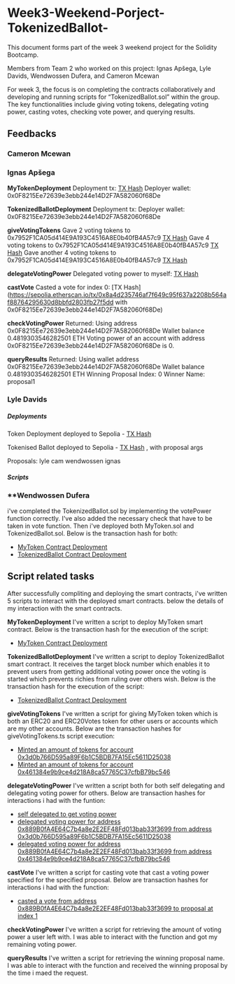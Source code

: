 # Week3-Weekend-Porject-TokenizedBallot-

This document forms part of the week 3 weekend project for the Solidity Bootcamp.

Members from Team 2 who worked on this project: Ignas Apšega, Lyle Davids, Wendwossen Dufera, and Cameron Mcewan

For week 3, the focus is on completing the contracts collaboratively and developing and running scripts for “TokenizedBallot.sol” within the group. The key functionalities include giving voting tokens, delegating voting power, casting votes, checking vote power, and querying results.

## **Feedbacks**

### **Cameron Mcewan**

### **Ignas Apšega**

**MyTokenDeployment**
Deployment tx: [TX Hash](https://sepolia.etherscan.io/tx/0xe65d670b34639152e8ea8e9d6ba94cf12c4f9bae5f53ffafa8b698fa2d9b1aee)
Deployer wallet: 0x0F8215Ee72639e3ebb244e14D2F7A582060f68De

**TokenizedBallotDeployment**
Deployment tx: 
Deployer wallet: 0x0F8215Ee72639e3ebb244e14D2F7A582060f68De

**giveVotingTokens**
Gave 2 voting tokens to 0x7952F1CA05d414E9A193C4516A8E0b40fB4A57c9 [TX Hash](https://sepolia.etherscan.io/tx/0x34742403cc9a1ffeb0ee5e8d02b87671cc0ee13d8736e3738cc934378fa0e1e6)
Gave 4 voting tokens to 0x7952F1CA05d414E9A193C4516A8E0b40fB4A57c9 [TX Hash](https://sepolia.etherscan.io/tx/0xfbaf68cb784e85b52487053809ef9d27fe1138da472fb0224328415057e044f2)
Gave another 4 voting tokens to 0x7952F1CA05d414E9A193C4516A8E0b40fB4A57c9 [TX Hash](https://sepolia.etherscan.io/tx/0x1ad17ec7b685e1170835b9beb933710be7b333dc4ddf0854ca926a1524671da2)

**delegateVotingPower**
Delegated voting power to myself: [TX Hash](https://sepolia.etherscan.io/tx/0xfc4a557a6463dd100b995c13197701fa4f1f2669a598051a105568f2cabf040b)

**castVote**
Casted a vote for index 0: [TX Hash](https://sepolia.etherscan.io/tx/0x8a4d235746af7f649c95f637a2208b564af88764295630d8bbfd2803fb27f5dd with 0x0F8215Ee72639e3ebb244e14D2F7A582060f68De)

**checkVotingPower**
Returned:
  Using address 0x0F8215Ee72639e3ebb244e14D2F7A582060f68De
  Wallet balance 0.4819303546282501 ETH
  Voting power of an account with address 0x0F8215Ee72639e3ebb244e14D2F7A582060f68De is 0.

**queryResults**
Returned:
  Using wallet address 0x0F8215Ee72639e3ebb244e14D2F7A582060f68De
  Wallet balance 0.4819303546282501 ETH
  Winning Proposal Index: 0
  Winner Name: proposal1

### **Lyle Davids**

##### Deployments
Token Deployment deployed to Sepolia - [TX Hash](https://sepolia.etherscan.io/tx/0x97f115351d023b771e9a46513cdc2251d23744b21a58029b19e42cd189c8784b)


Tokenised Ballot deployed to Sepolia - [TX Hash](https://sepolia.etherscan.io/tx/0x4b5d8d562de4258223668303e7219f1138375fba0645c229aa3f0537142867a3) , with proposal args


Proposals: 
lyle
cam
wendwossen
ignas


##### Scripts

### **Wendwossen Dufera
i've completed the TokenizedBallot.sol by implementing the votePower function correctly. I've also added the necessary check that have to be taken in vote function. Then i've deployed both MyToken.sol and TokenizedBallot.sol. Below is the transaction hash for both:
- [MyToken Contract Deployment](https://sepolia.etherscan.io/tx/0xac4ba7a1df03178f44266604430d2b5c2c57da3713533bda155034636518693f)
- [TokenizedBallot Contract Deployment](https://sepolia.etherscan.io/tx/0xe8e4bc0e2ac54edda9c56c759bf27b62ca95d8d553c04054962d86c2048fc422)

## **Script related tasks**
After successfully compliting and deploying the smart contracts, i've written 5 scripts to interact with the deployed smart contracts. below the details of my interaction with the smart contracts.

**MyTokenDeployment**
I've written a script to deploy MyToken smart contract. Below is the transaction hash for the execution of the script:
- [MyToken Contract Deployment](https://sepolia.etherscan.io/tx/0xac4ba7a1df03178f44266604430d2b5c2c57da3713533bda155034636518693f)

**TokenizedBallotDeployment**
I've written a script to deploy TokenizedBallot smart contract. It receives the target block number which enables it to prevent users from getting additional voting power once the voting is started which prevents richies from ruling over others wish. Below is the transaction hash for the execution of the script:
- [TokenizedBallot Contract Deployment](https://sepolia.etherscan.io/tx/0xe8e4bc0e2ac54edda9c56c759bf27b62ca95d8d553c04054962d86c2048fc422)

**giveVotingTokens**
I've written a script for giving MyToken token which is both an ERC20 and ERC20Votes token for other users or accounts which are my other accounts. Below are the transaction hashes for giveVotingTokens.ts script execution:
- [Minted an amount of tokens for account 0x3d0b766D595a89F6b1C5BDB7FA15Ec5611D25038](https://sepolia.etherscan.io/tx/0xbd69c9279a4db3b2eac1e9f6417a8b7e47d2c5a7cb47f15b415928796d0bdddd)
- [Minted an amount of tokens for account 0x461384e9b9ce4d218A8ca57765C37cfbB79bc546](https://sepolia.etherscan.io/tx/0x136387676681629952a7b03a454538b2dd4f25e15830852ca6bfcada446583b5)

**delegateVotingPower**
I've written a script both for both self delegating and delegating voting power for others. Below are transaction hashes for interactions i had with the funtion:
- [self delegated to get voting power](https://sepolia.etherscan.io/tx/0xbc298e0710fc2cf7db2ee70a779c2c734df9c97b5e2d3e5f8245cbc0b0522d15)
- [delegated voting power for address 0x889B0fA4E64C7b4a8e2E2EF48Fd013bab33f3699 from address 0x3d0b766D595a89F6b1C5BDB7FA15Ec5611D25038](https://sepolia.etherscan.io/tx/0x5651ba8b8222bcbcf095dfec875800720c3ab8e856aa165e38f0f06975689ba4)
- [delegated voting power for address 0x889B0fA4E64C7b4a8e2E2EF48Fd013bab33f3699 from address 0x461384e9b9ce4d218A8ca57765C37cfbB79bc546](https://sepolia.etherscan.io/tx/0x5fdd94368a3db84ab6bf43c5d97620db59e058d361227c8bf8e8e05ad5718f70)

**castVote**
I've written a script for casting vote that cast a voting power specified for the specified proposal. Below are transaction hashes for interactions i had with the function:
- [casted a vote from address 0x889B0fA4E64C7b4a8e2E2EF48Fd013bab33f3699 to proposal at index 1](https://sepolia.etherscan.io/tx/0xcbc90a4752ad0a6d602ba93e39fbf58dabc59fc723afa59d28523a7721f05ea8)

**checkVotingPower**
I've written a script for retrieving the amount of voting power a user left with. I was able to interact with the function and got my remaining voting power.

**queryResults**
I've written a script for retrieving the winning proposal name. I was able to interact with the function and received the winning proposal by the time i maed the request.

